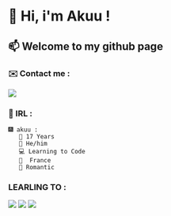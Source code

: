 # 👋 Hi, i'm Akuu !

## 📫 Welcome to my github page 

### ✉️ Contact me : 

<a href="https://discord.com/invite/QWemYhUZ">
  <img src="https://encrypted-tbn0.gstatic.com/images?q=tbn:ANd9GcRGyrW6K8gky5hjbG0635LI4_N0RudytEA8IMa1bTXjYBlo2pwbNACoWxdvwX2t0mi-lTA&usqp=CAU" />
</a>

### 🎄 IRL : 

```
🎆 akuu : 
   🎂 17 Years
   🎎 He/him
   💻 Learning to Code 
   📍  France
   🥀 Romantic
```

### LEARLING TO : 

<div class="content1">

  
  <img src="https://camo.githubusercontent.com/1f100a1094e4b4b59c4ff3c63dac6c487d9b58f68fc18dae6d9fb7b8d21ad9ef/68747470733a2f2f696d672e736869656c64732e696f2f62616467652f2d507974686f6e2d3333333333333f7374796c653d666f722d7468652d6261646765266c6f676f3d507974686f6e266c6f676f436f6c6f723d344541413235" />

  <img src="https://camo.githubusercontent.com/940d9e62d91e013ad8c17aed78f38408b307256bb67690e2f990ee05292f7cb6/68747470733a2f2f696d672e736869656c64732e696f2f62616467652f2d4a6176615363726970742d3333333333333f7374796c653d666f722d7468652d6261646765266c6f676f3d4a617661536372697074266c6f676f436f6c6f723d344541413235" />


  <img src="https://camo.githubusercontent.com/b6d1fc56e9e277908e621c92a8d177c3a58db76a6a773032e4774b20ae6261e2/68747470733a2f2f696d672e736869656c64732e696f2f62616467652f2d426173682d3333333333333f7374796c653d666f722d7468652d6261646765266c6f676f3d676e752d62617368266c6f676f436f6c6f723d344541413235" />

  
</div>
